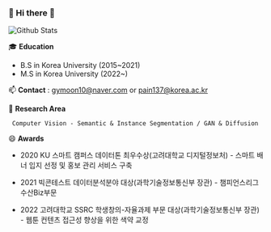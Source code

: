 ### 👋 Hi there 👋

<!--
**gymoon10/gymoon10** is a ✨ _special_ ✨ repository because its `README.md` (this file) appears on your GitHub profile.

Here are some ideas to get you started:

- 🔭 I’m currently working on ...
- 🌱 I’m currently learning ...
- 👯 I’m looking to collaborate on ...
- 🤔 I’m looking for help with ...
- 💬 Ask me about ...
- 📫 How to reach me: gymoon10@naver.com
- 😄 Pronouns: ...
- ⚡ Fun fact: ...
-->
![Github Stats](https://github-readme-stats.vercel.app/api?username=gymoon10&show_icons=true)

🎓 **Education** 
    
 - B.S in Korea University (2015~2021)
 - M.S in Korea University (2022~)

📫 **Contact**   : gymoon10@naver.com or pain137@korea.ac.kr

🌱 **Research Area** 
   
     Computer Vision - Semantic & Instance Segmentation / GAN & Diffusion

😄 **Awards**

- 2020 KU 스마트 캠퍼스 데이터톤 최우수상(고려대학교 디지털정보처) - 스마트 배너 입지 선정 및 홍보 관리 서비스 구축

- 2021 빅콘테스트 데이터분석분야 대상(과학기술정보통신부 장관) - 챔피언스리그 수산Biz부문

- 2022 고려대학교 SSRC 학생창의-자율과제 부문 대상(과학기술정보통신부 장관) - 웹툰 컨텐츠 접근성 향상을 위한 색약 교정 




